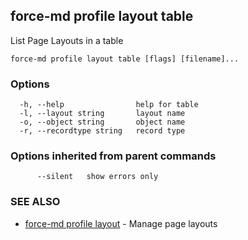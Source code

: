 ## force-md profile layout table

List Page Layouts in a table

```
force-md profile layout table [flags] [filename]...
```

### Options

```
  -h, --help                help for table
  -l, --layout string       layout name
  -o, --object string       object name
  -r, --recordtype string   record type
```

### Options inherited from parent commands

```
      --silent   show errors only
```

### SEE ALSO

* [force-md profile layout](force-md_profile_layout.md)	 - Manage page layouts

